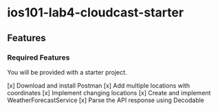 # ios101-lab4-cloudcast-starter
## Features
### Required Features
You will be provided with a starter project.

[x] Download and install Postman
[x] Add multiple locations with coordinates
[x] Implement changing locations
[x] Create and implement WeatherForecastService
[x] Parse the API response using Decodable
